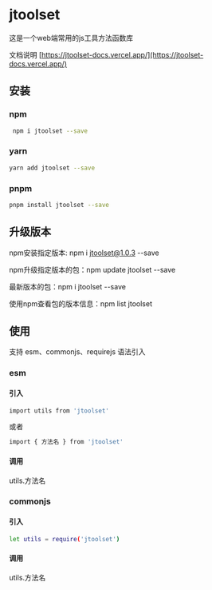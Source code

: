 # jtoolset


这是一个web端常用的js工具方法函数库

文档说明
[https://jtoolset-docs.vercel.app/](https://jtoolset-docs.vercel.app/)




## 安装

### npm

```bash
 npm i jtoolset --save
```

### yarn

```bash
yarn add jtoolset --save
```

### pnpm

```bash
pnpm install jtoolset --save
```

## 升级版本

npm安装指定版本: npm i jtoolset@1.0.3 --save

npm升级指定版本的包：npm update jtoolset --save

最新版本的包：npm i jtoolset --save

使⽤npm查看包的版本信息：npm list jtoolset

## 使用

支持 esm、commonjs、requirejs 语法引入

### esm

#### 引入

```bash
import utils from 'jtoolset'
```

或者

```bash
import { 方法名 } from 'jtoolset'
```

#### 调用

utils.方法名

### commonjs

#### 引入

```bash
let utils = require('jtoolset')
```

#### 调用

utils.方法名
